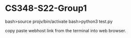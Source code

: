 # CS348-S22-Group1


bash>source projv/bin/activate
bash>python3 test.py

copy paste webhost link from the terminal into web browser. 
